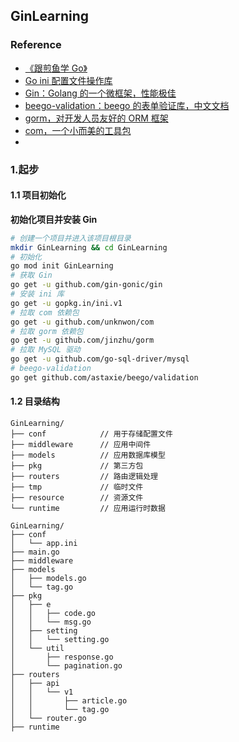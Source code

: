 ## GinLearning

### Reference

+ [《跟煎鱼学 Go》](https://eddycjy.com/go-categories/)
+ [Go ini 配置文件操作库](https://ini.unknwon.io/)
+ [Gin：Golang 的一个微框架，性能极佳](https://github.com/gin-gonic/gin)
+ [beego-validation：beego 的表单验证库，中文文档](https://github.com/astaxie/beego/tree/master/validation)
+ [gorm，对开发人员友好的 ORM 框架](https://gorm.io/zh_CN/docs/)
+ [com，一个小而美的工具包](https://github.com/Unknwon/com)
+ []()

### 1.起步

#### 1.1 项目初始化

**初始化项目并安装 Gin**

```bash
# 创建一个项目并进入该项目根目录
mkdir GinLearning && cd GinLearning
# 初始化 
go mod init GinLearning
# 获取 Gin 
go get -u github.com/gin-gonic/gin
# 安装 ini 库
go get -u gopkg.in/ini.v1
# 拉取 com 依赖包
go get -u github.com/unknwon/com
# 拉取 gorm 依赖包
go get -u github.com/jinzhu/gorm
# 拉取 MySQL 驱动
go get -u github.com/go-sql-driver/mysql
# beego-validation
go get github.com/astaxie/beego/validation
```

#### 1.2 目录结构

```text
GinLearning/
├── conf            // 用于存储配置文件
├── middleware      // 应用中间件
├── models          // 应用数据库模型
├── pkg             // 第三方包
├── routers         // 路由逻辑处理
├── tmp             // 临时文件
├── resource        // 资源文件
└── runtime         // 应用运行时数据
```

```text
GinLearning/
├── conf
│   └── app.ini
├── main.go
├── middleware
├── models
│   ├── models.go
│   └── tag.go
├── pkg
│   ├── e
│   │   ├── code.go
│   │   └── msg.go
│   ├── setting
│   │   └── setting.go
│   └── util
│       ├── response.go
│       └── pagination.go
├── routers
│   ├── api
│   │   └── v1
│   │       ├── article.go
│   │       └── tag.go
│   └── router.go
├── runtime
```
